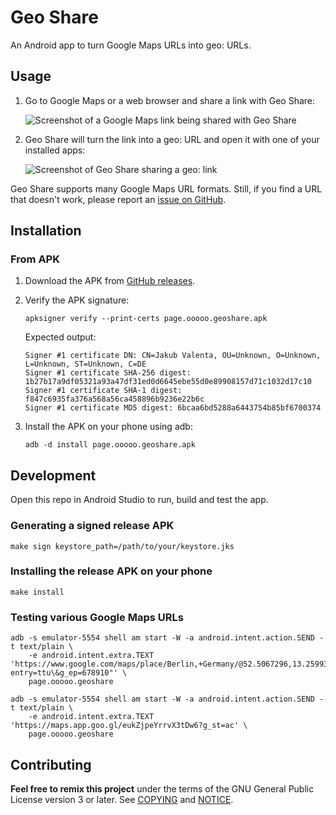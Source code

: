 # Geo Share

An Android app to turn Google Maps URLs into geo: URLs.

## Usage

1. Go to Google Maps or a web browser and share a link with Geo Share:

   ![Screenshot of a Google Maps link being shared with Geo
   Share](./app/src/main/res/drawable-mdpi/share_to_light.png)

2. Geo Share will turn the link into a geo: URL and open it with one of your
   installed apps:

   ![Screenshot of Geo Share sharing a geo:
   link](./app/src/main/res/drawable-mdpi/share_from_light.png)

Geo Share supports many Google Maps URL formats. Still, if you find a URL that
doesn't work, please report an [issue on
GitHub](https://github.com/jakubvalenta/geoshare/issues).

## Installation

### From APK

1. Download the APK from [GitHub
   releases](https://github.com/jakubvalenta/geoshare/releases/download/v1.0.0/page.ooooo.geoshare.apk).

2. Verify the APK signature:

   ```shell
   apksigner verify --print-certs page.ooooo.geoshare.apk
   ```

   Expected output:

   ```
   Signer #1 certificate DN: CN=Jakub Valenta, OU=Unknown, O=Unknown, L=Unknown, ST=Unknown, C=DE
   Signer #1 certificate SHA-256 digest: 1b27b17a9df05321a93a47df31ed0d6645ebe55d0e89908157d71c1032d17c10
   Signer #1 certificate SHA-1 digest: f847c6935fa376a568a56ca458896b9236e22b6c
   Signer #1 certificate MD5 digest: 6bcaa6bd5288a6443754b85bf6700374
   ```

3. Install the APK on your phone using adb:

   ```shell
   adb -d install page.ooooo.geoshare.apk
   ```

## Development

Open this repo in Android Studio to run, build and test the app.

### Generating a signed release APK

```shell
make sign keystore_path=/path/to/your/keystore.jks
```

### Installing the release APK on your phone

```shell
make install
```

### Testing various Google Maps URLs

```shell
adb -s emulator-5554 shell am start -W -a android.intent.action.SEND -t text/plain \
    -e android.intent.extra.TEXT 'https://www.google.com/maps/place/Berlin,+Germany/@52.5067296,13.2599309,11z/data=12345?entry=ttu\&g_ep=678910"' \
    page.ooooo.geoshare
```

```shell
adb -s emulator-5554 shell am start -W -a android.intent.action.SEND -t text/plain \
    -e android.intent.extra.TEXT 'https://maps.app.goo.gl/eukZjpeYrrvX3tDw6?g_st=ac' \
    page.ooooo.geoshare
```

## Contributing

__Feel free to remix this project__ under the terms of the GNU General Public
License version 3 or later. See [COPYING](./COPYING) and [NOTICE](./NOTICE).
